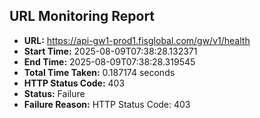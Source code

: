 ## URL Monitoring Report

- **URL:** https://api-gw1-prod1.fisglobal.com/gw/v1/health
- **Start Time:** 2025-08-09T07:38:28.132371
- **End Time:** 2025-08-09T07:38:28.319545
- **Total Time Taken:** 0.187174 seconds
- **HTTP Status Code:** 403
- **Status:** Failure
- **Failure Reason:** HTTP Status Code: 403
